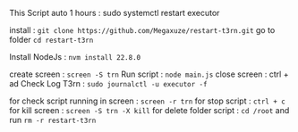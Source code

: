 This Script auto 1 hours : sudo systemctl restart executor

install : ```git clone https://github.com/Megaxuze/restart-t3rn.git```
go to folder ```cd restart-t3rn```

Install NodeJs : ```nvm install 22.8.0```

create screen : ```screen -S trn```
Run script : ```node main.js```
close screen : ctrl + ad
Check Log T3rn : ```sudo journalctl -u executor -f```

for check script running in screen : ```screen -r trn```
for stop script : ```ctrl + c```
for kill screen : ```screen -S trn -X kill```
for delete folder script : ```cd /root``` and run ```rm -r restart-t3rn```
